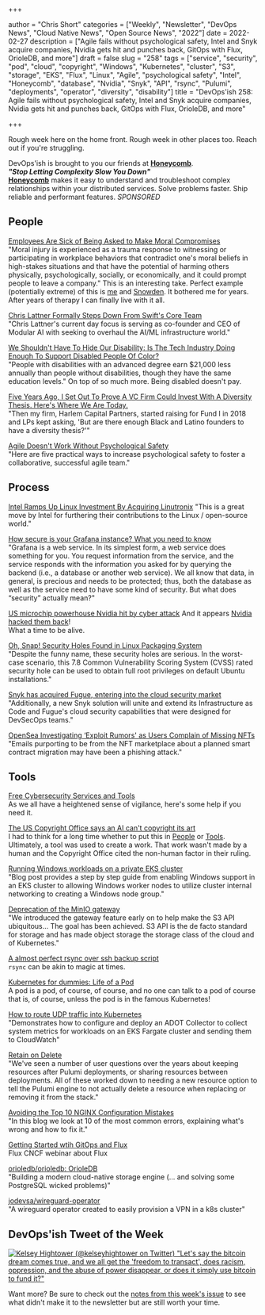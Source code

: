 +++

author = "Chris Short"
categories = ["Weekly", "Newsletter", "DevOps News", "Cloud Native News", "Open Source News", "2022"]
date = 2022-02-27
description = ["Agile fails without psychological safety, Intel and Snyk acquire companies, Nvidia gets hit and punches back, GitOps with Flux, OrioleDB, and more"]
draft = false
slug = "258"
tags = ["service", "security", "pod", "cloud", "copyright", "Windows", "Kubernetes", "cluster", "S3", "storage", "EKS", "Flux", "Linux", "Agile", "psychological safety", "Intel", "Honeycomb", "database", "Nvidia", "Snyk", "API", "rsync", "Pulumi", "deployments", "operator", "diversity", "disability"]
title = "DevOps'ish 258: Agile fails without psychological safety, Intel and Snyk acquire companies, Nvidia gets hit and punches back, GitOps with Flux, OrioleDB, and more"

+++

Rough week here on the home front. Rough week in other places too. Reach out if you're struggling.

DevOps'ish is brought to you our friends at [**Honeycomb**](https://ui.honeycomb.io/signup?&utm_source=devopsish&utm_medium=newsletter&utm_campaign=ad&utm_content=product-signup).  
***"Stop Letting Complexity Slow You Down"***  
[**Honeycomb**](https://ui.honeycomb.io/signup?&utm_source=devopsish&utm_medium=newsletter&utm_campaign=ad&utm_content=product-signup) makes it easy to understand and troubleshoot complex relationships within your distributed services. Solve problems faster. Ship reliable and performant features. *SPONSORED*

## People

[Employees Are Sick of Being Asked to Make Moral Compromises](https://hbr.org/2022/02/employees-are-sick-of-being-asked-to-make-moral-compromises)  
"Moral injury is experienced as a trauma response to witnessing or participating in workplace behaviors that contradict one's moral beliefs in high-stakes situations and that have the potential of harming others physically, psychologically, socially, or economically, and it could prompt people to leave a company." This is an interesting take. Perfect example (potentially extreme) of this is [me](https://chrisshort.net/curriculum-vitae/#cyber-transport-systems--communications-computer-systems-controller--us-air-force--nov-1999-to-dec-2010) and [Snowden](https://en.wikipedia.org/wiki/Edward_Snowden). It bothered me for years. After years of therapy I can finally live with it all.

[Chris Lattner Formally Steps Down From Swift's Core Team](https://www.phoronix.com/scan.php?page=news_item&px=Lattner-Leaves-Swift-Core-Team)  
"Chris Lattner's current day focus is serving as co-founder and CEO of Modular AI with seeking to overhaul the AI/ML infrastructure world."

[We Shouldn't Have To Hide Our Disability: Is The Tech Industry Doing Enough To Support Disabled People Of Color?](https://peopleofcolorintech.com/break-into-tech/we-shouldnt-have-to-hide-our-disability-is-the-tech-industry-doing-enough-to-support-disabled-people-of-color/)  
"People with disabilities with an advanced degree earn $21,000 less annually than people without disabilities, though they have the same education levels." On top of so much more. Being disabled doesn't pay.

[Five Years Ago, I Set Out To Prove A VC Firm Could Invest With A Diversity Thesis. Here's Where We Are Today.](https://news.crunchbase.com/news/diverse-founders-report-harlem-capital-black-latino-founders/)  
"Then my firm, Harlem Capital Partners, started raising for Fund I in 2018 and LPs kept asking, 'But are there enough Black and Latino founders to have a diversity thesis?'"

[Agile Doesn't Work Without Psychological Safety](https://hbr.org/2022/02/agile-doesnt-work-without-psychological-safety)  
"Here are five practical ways to increase psychological safety to foster a collaborative, successful agile team."

## Process

[Intel Ramps Up Linux Investment By Acquiring Linutronix](https://www.phoronix.com/scan.php?page=news_item&px=Intel-Acquires-Linutronix)
"This is a great move by Intel for furthering their contributions to the Linux / open-source world."

[How secure is your Grafana instance? What you need to know](https://grafana.com/blog/2022/02/22/how-secure-is-your-grafana-instance-what-you-need-to-know/)  
"Grafana is a web service. In its simplest form, a web service does something for you. You request information from the service, and the service responds with the information you asked for by querying the backend (i.e., a database or another web service). We all know that data, in general, is precious and needs to be protected; thus, both the database as well as the service need to have some kind of security. But what does “security” actually mean?"

[US microchip powerhouse Nvidia hit by cyber attack](https://www.telegraph.co.uk/business/2022/02/25/us-microchip-powerhouse-nvidia-hit-cyber-attack/)
And it appears [Nvidia hacked them back](https://hothardware.com/news/lapsus-claims-nvidia-hacked-back-after-its-attack)!  
What a time to be alive.

[Oh, Snap! Security Holes Found in Linux Packaging System](https://thenewstack.io/oh-snap-security-holes-found-in-linux-packaging-system/)  
"Despite the funny name, these security holes are serious. In the worst-case scenario, this 7.8 Common Vulnerability Scoring System (CVSS) rated security hole can be used to obtain full root privileges on default Ubuntu installations."

[Snyk has acquired Fugue, entering into the cloud security market](https://www.itopstimes.com/itsec/snyk-has-acquired-fugue-entering-into-the-cloud-security-market/)  
"Additionally, a new Snyk solution will unite and extend its Infrastructure as Code and Fugue's cloud security capabilities that were designed for DevSecOps teams."

[OpenSea Investigating ‘Exploit Rumors' as Users Complain of Missing NFTs](https://www.coindesk.com/business/2022/02/20/opensea-investigating-exploit-rumors-as-users-complain-of-missing-nfts/)  
"Emails purporting to be from the NFT marketplace about a planned smart contract migration may have been a phishing attack."

## Tools

[Free Cybersecurity Services and Tools](https://www.cisa.gov/free-cybersecurity-services-and-tools)  
As we all have a heightened sense of vigilance, here's some help if you need it.

[The US Copyright Office says an AI can't copyright its art](https://www.theverge.com/2022/2/21/22944335/us-copyright-office-reject-ai-generated-art-recent-entrance-to-paradise?scrolla=5eb6d68b7fedc32c19ef33b4)  
I had to think for a long time whether to put this in [People](#people) or [Tools](#tools). Ultimately, a tool was used to create a work. That work wasn't made by a human and the Copyright Office cited the non-human factor in their ruling.

[Running Windows workloads on a private EKS cluster](https://aws.amazon.com/blogs/containers/running-windows-workloads-on-a-private-eks-cluster/)  
"Blog post provides a step by step guide from enabling Windows support in an EKS cluster to allowing Windows worker nodes to utilize cluster internal networking to creating a Windows node group."

[Deprecation of the MinIO gateway](https://blog.min.io/deprecation-of-the-minio-gateway/)  
"We introduced the gateway feature early on to help make the S3 API ubiquitous... The goal has been achieved. S3 API is the de facto standard for storage and has made object storage the storage class of the cloud and of Kubernetes."

[A almost perfect rsync over ssh backup script](https://blog.zazu.berlin/software/a-almost-perfect-rsync-over-ssh-backup-script.html)  
`rsync` can be akin to magic at times.

[Kubernetes for dummies: Life of a Pod](https://itnext.io/kubernetes-for-dummies-life-of-a-pod-fc8158e27aa)  
A pod is a pod, of course, of course, and no one can talk to a pod of course that is, of course, unless the pod is in the famous Kubernetes!

[How to route UDP traffic into Kubernetes](https://aws.amazon.com/blogs/containers/how-to-route-udp-traffic-into-kubernetes/)  
"Demonstrates how to configure and deploy an ADOT Collector to collect system metrics for workloads on an EKS Fargate cluster and sending them to CloudWatch"

[Retain on Delete](https://www.pulumi.com/blog/retainondelete/)  
"We've seen a number of user questions over the years about keeping resources after Pulumi deployments, or sharing resources between deployments. All of these worked down to needing a new resource option to tell the Pulumi engine to not actually delete a resource when replacing or removing it from the stack."

[Avoiding the Top 10 NGINX Configuration Mistakes](https://www.nginx.com/blog/avoiding-top-10-nginx-configuration-mistakes/)  
"In this blog we look at 10 of the most common errors, explaining what's wrong and how to fix it."

[Getting Started wtih GitOps and Flux](https://www.youtube.com/watch?v=NwAgATWoEcM)  
Flux CNCF webinar about Flux

[orioledb/orioledb: OrioleDB](https://github.com/orioledb/orioledb)  
"Building a modern cloud-native storage engine (... and solving some PostgreSQL wicked problems)"

[jodevsa/wireguard-operator](https://github.com/jodevsa/wireguard-operator)  
"A wireguard operator created to easily provision a VPN in a k8s cluster"

## DevOps'ish Tweet of the Week

[![Kelsey Hightower (@kelseyhightower on Twitter) "Let's say the bitcoin dream comes true, and we all get the 'freedom to transact', does racism, oppression, and the abuse of power disappear, or does it simply use bitcoin to fund it?"](https://shortcdn.com/devopsish/258-devopsish-tweet-of-the-week.webp)](https://twitter.com/kelseyhightower/status/1495809055088345088)

Want more? Be sure to check out the [notes from this week's issue](https://github.com/chris-short/devopsish.com/blob/main/content/post/258/notes.md) to see what didn't make it to the newsletter but are still worth your time.
